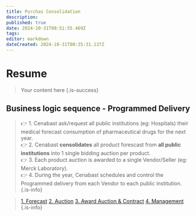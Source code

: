 ```yaml
---
title: Purchas Consolidation
description: 
published: true
date: 2024-10-31T00:51:55.469Z
tags: 
editor: markdown
dateCreated: 2024-10-31T00:35:31.137Z
---
```


# Resume
> Your content here
{.is-success}

## Business logic sequence - Programmed Delivery

> 👉 1. Cenabast ask/request all public institutions (eg: Hospitals) their medical forecast consumption of pharmaceutical drugs for the next year.\
> 👉 2. Cenabast **consolidates** all product forescast from **all public institutions** into 1 single bidding auction per product.\
> 👉 3. Each product auction is awarded to a single Vendor/Seller (eg: Merck Laboratory).\
> 👉 4. During the year, Cenabast schedules and control the Programmed delivery from each Vendor to each public institution.
{.is-info}


> [1. Forecast](1_forecast.md)
> [2. Auction](2_auction.md)
> [3. Award Auction & Contract](3_award.md)
> [4. Management](4_management.md)
{.is-info}